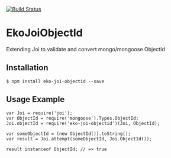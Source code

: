 [![Build Status](https://travis-ci.org/EkoCommunications/EkoQueue.svg?branch=master)](https://travis-ci.org/EkoCommunications/EkoQueue)

# EkoJoiObjectId
Extending Joi to validate and convert mongo/mongoose ObjectId

## Installation

```
$ npm install eko-joi-objectid --save
```


## Usage Example

```
var Joi = require('joi');
var ObjectId = require('mongoose').Types.ObjectId;
Joi.objectId = require('eko-joi-objectid')(Joi, ObjectId);

var someObjectId = (new ObjectId()).toString();
var result = Joi.attempt(someObjectId, Joi.ObjectId());

result instanceof ObjectId; // => true
```